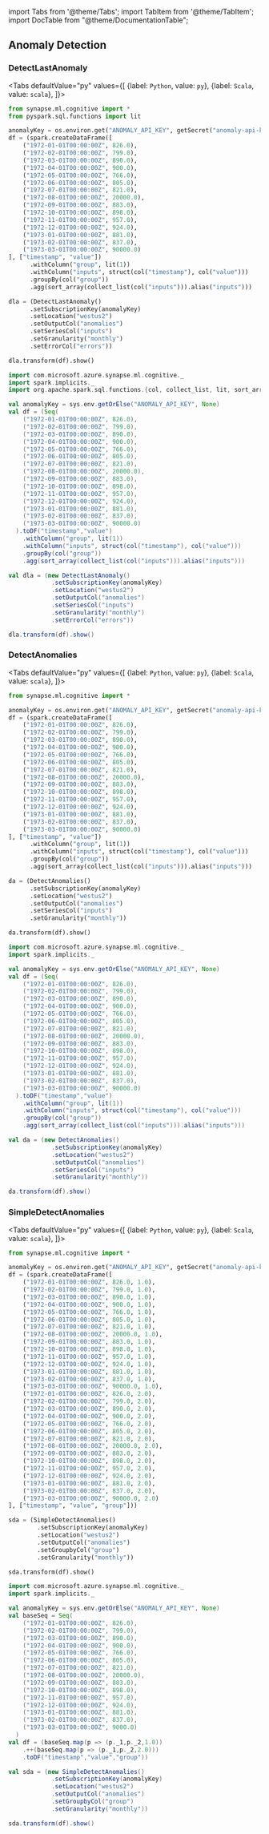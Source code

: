 import Tabs from '@theme/Tabs';
import TabItem from '@theme/TabItem';
import DocTable from "@theme/DocumentationTable";




## Anomaly Detection

### DetectLastAnomaly

<Tabs
defaultValue="py"
values={[
{label: `Python`, value: `py`},
{label: `Scala`, value: `scala`},
]}>
<TabItem value="py">

<!--pytest-codeblocks:cont-->

```python
from synapse.ml.cognitive import *
from pyspark.sql.functions import lit

anomalyKey = os.environ.get("ANOMALY_API_KEY", getSecret("anomaly-api-key"))
df = (spark.createDataFrame([
    ("1972-01-01T00:00:00Z", 826.0),
    ("1972-02-01T00:00:00Z", 799.0),
    ("1972-03-01T00:00:00Z", 890.0),
    ("1972-04-01T00:00:00Z", 900.0),
    ("1972-05-01T00:00:00Z", 766.0),
    ("1972-06-01T00:00:00Z", 805.0),
    ("1972-07-01T00:00:00Z", 821.0),
    ("1972-08-01T00:00:00Z", 20000.0),
    ("1972-09-01T00:00:00Z", 883.0),
    ("1972-10-01T00:00:00Z", 898.0),
    ("1972-11-01T00:00:00Z", 957.0),
    ("1972-12-01T00:00:00Z", 924.0),
    ("1973-01-01T00:00:00Z", 881.0),
    ("1973-02-01T00:00:00Z", 837.0),
    ("1973-03-01T00:00:00Z", 90000.0)
], ["timestamp", "value"])
      .withColumn("group", lit(1))
      .withColumn("inputs", struct(col("timestamp"), col("value")))
      .groupBy(col("group"))
      .agg(sort_array(collect_list(col("inputs"))).alias("inputs")))

dla = (DetectLastAnomaly()
      .setSubscriptionKey(anomalyKey)
      .setLocation("westus2")
      .setOutputCol("anomalies")
      .setSeriesCol("inputs")
      .setGranularity("monthly")
      .setErrorCol("errors"))

dla.transform(df).show()
```

</TabItem>
<TabItem value="scala">

```scala
import com.microsoft.azure.synapse.ml.cognitive._
import spark.implicits._
import org.apache.spark.sql.functions.{col, collect_list, lit, sort_array, struct}

val anomalyKey = sys.env.getOrElse("ANOMALY_API_KEY", None)
val df = (Seq(
    ("1972-01-01T00:00:00Z", 826.0),
    ("1972-02-01T00:00:00Z", 799.0),
    ("1972-03-01T00:00:00Z", 890.0),
    ("1972-04-01T00:00:00Z", 900.0),
    ("1972-05-01T00:00:00Z", 766.0),
    ("1972-06-01T00:00:00Z", 805.0),
    ("1972-07-01T00:00:00Z", 821.0),
    ("1972-08-01T00:00:00Z", 20000.0),
    ("1972-09-01T00:00:00Z", 883.0),
    ("1972-10-01T00:00:00Z", 898.0),
    ("1972-11-01T00:00:00Z", 957.0),
    ("1972-12-01T00:00:00Z", 924.0),
    ("1973-01-01T00:00:00Z", 881.0),
    ("1973-02-01T00:00:00Z", 837.0),
    ("1973-03-01T00:00:00Z", 90000.0)
  ).toDF("timestamp","value")
    .withColumn("group", lit(1))
    .withColumn("inputs", struct(col("timestamp"), col("value")))
    .groupBy(col("group"))
    .agg(sort_array(collect_list(col("inputs"))).alias("inputs")))

val dla = (new DetectLastAnomaly()
            .setSubscriptionKey(anomalyKey)
            .setLocation("westus2")
            .setOutputCol("anomalies")
            .setSeriesCol("inputs")
            .setGranularity("monthly")
            .setErrorCol("errors"))

dla.transform(df).show()
```

</TabItem>
</Tabs>

<DocTable className="DetectLastAnomaly"
py="synapse.ml.cognitive.html#module-synapse.ml.cognitive.DetectLastAnomaly"
scala="com/microsoft/azure/synapse/ml/cognitive/DetectLastAnomaly.html"
csharp="classSynapse_1_1ML_1_1Cognitive_1_1DetectLastAnomaly.html"
sourceLink="https://github.com/microsoft/SynapseML/blob/master/cognitive/src/main/scala/com/microsoft/azure/synapse/ml/cognitive/AnomalyDetection.scala" />

### DetectAnomalies

<Tabs
defaultValue="py"
values={[
{label: `Python`, value: `py`},
{label: `Scala`, value: `scala`},
]}>
<TabItem value="py">




<!--pytest-codeblocks:cont-->

```python
from synapse.ml.cognitive import *

anomalyKey = os.environ.get("ANOMALY_API_KEY", getSecret("anomaly-api-key"))
df = (spark.createDataFrame([
    ("1972-01-01T00:00:00Z", 826.0),
    ("1972-02-01T00:00:00Z", 799.0),
    ("1972-03-01T00:00:00Z", 890.0),
    ("1972-04-01T00:00:00Z", 900.0),
    ("1972-05-01T00:00:00Z", 766.0),
    ("1972-06-01T00:00:00Z", 805.0),
    ("1972-07-01T00:00:00Z", 821.0),
    ("1972-08-01T00:00:00Z", 20000.0),
    ("1972-09-01T00:00:00Z", 883.0),
    ("1972-10-01T00:00:00Z", 898.0),
    ("1972-11-01T00:00:00Z", 957.0),
    ("1972-12-01T00:00:00Z", 924.0),
    ("1973-01-01T00:00:00Z", 881.0),
    ("1973-02-01T00:00:00Z", 837.0),
    ("1973-03-01T00:00:00Z", 90000.0)
], ["timestamp", "value"])
      .withColumn("group", lit(1))
      .withColumn("inputs", struct(col("timestamp"), col("value")))
      .groupBy(col("group"))
      .agg(sort_array(collect_list(col("inputs"))).alias("inputs")))

da = (DetectAnomalies()
      .setSubscriptionKey(anomalyKey)
      .setLocation("westus2")
      .setOutputCol("anomalies")
      .setSeriesCol("inputs")
      .setGranularity("monthly"))

da.transform(df).show()
```

</TabItem>
<TabItem value="scala">

```scala
import com.microsoft.azure.synapse.ml.cognitive._
import spark.implicits._

val anomalyKey = sys.env.getOrElse("ANOMALY_API_KEY", None)
val df = (Seq(
    ("1972-01-01T00:00:00Z", 826.0),
    ("1972-02-01T00:00:00Z", 799.0),
    ("1972-03-01T00:00:00Z", 890.0),
    ("1972-04-01T00:00:00Z", 900.0),
    ("1972-05-01T00:00:00Z", 766.0),
    ("1972-06-01T00:00:00Z", 805.0),
    ("1972-07-01T00:00:00Z", 821.0),
    ("1972-08-01T00:00:00Z", 20000.0),
    ("1972-09-01T00:00:00Z", 883.0),
    ("1972-10-01T00:00:00Z", 898.0),
    ("1972-11-01T00:00:00Z", 957.0),
    ("1972-12-01T00:00:00Z", 924.0),
    ("1973-01-01T00:00:00Z", 881.0),
    ("1973-02-01T00:00:00Z", 837.0),
    ("1973-03-01T00:00:00Z", 90000.0)
  ).toDF("timestamp","value")
    .withColumn("group", lit(1))
    .withColumn("inputs", struct(col("timestamp"), col("value")))
    .groupBy(col("group"))
    .agg(sort_array(collect_list(col("inputs"))).alias("inputs")))

val da = (new DetectAnomalies()
            .setSubscriptionKey(anomalyKey)
            .setLocation("westus2")
            .setOutputCol("anomalies")
            .setSeriesCol("inputs")
            .setGranularity("monthly"))

da.transform(df).show()
```

</TabItem>
</Tabs>

<DocTable className="DetectAnomalies"
py="synapse.ml.cognitive.html#module-synapse.ml.cognitive.DetectAnomalies"
scala="com/microsoft/azure/synapse/ml/cognitive/DetectAnomalies.html"
csharp="classSynapse_1_1ML_1_1Cognitive_1_1DetectAnomalies.html"
sourceLink="https://github.com/microsoft/SynapseML/blob/master/cognitive/src/main/scala/com/microsoft/azure/synapse/ml/cognitive/AnomalyDetection.scala" />

### SimpleDetectAnomalies

<Tabs
defaultValue="py"
values={[
{label: `Python`, value: `py`},
{label: `Scala`, value: `scala`},
]}>
<TabItem value="py">




<!--pytest-codeblocks:cont-->

```python
from synapse.ml.cognitive import *

anomalyKey = os.environ.get("ANOMALY_API_KEY", getSecret("anomaly-api-key"))
df = (spark.createDataFrame([
    ("1972-01-01T00:00:00Z", 826.0, 1.0),
    ("1972-02-01T00:00:00Z", 799.0, 1.0),
    ("1972-03-01T00:00:00Z", 890.0, 1.0),
    ("1972-04-01T00:00:00Z", 900.0, 1.0),
    ("1972-05-01T00:00:00Z", 766.0, 1.0),
    ("1972-06-01T00:00:00Z", 805.0, 1.0),
    ("1972-07-01T00:00:00Z", 821.0, 1.0),
    ("1972-08-01T00:00:00Z", 20000.0, 1.0),
    ("1972-09-01T00:00:00Z", 883.0, 1.0),
    ("1972-10-01T00:00:00Z", 898.0, 1.0),
    ("1972-11-01T00:00:00Z", 957.0, 1.0),
    ("1972-12-01T00:00:00Z", 924.0, 1.0),
    ("1973-01-01T00:00:00Z", 881.0, 1.0),
    ("1973-02-01T00:00:00Z", 837.0, 1.0),
    ("1973-03-01T00:00:00Z", 90000.0, 1.0),
    ("1972-01-01T00:00:00Z", 826.0, 2.0),
    ("1972-02-01T00:00:00Z", 799.0, 2.0),
    ("1972-03-01T00:00:00Z", 890.0, 2.0),
    ("1972-04-01T00:00:00Z", 900.0, 2.0),
    ("1972-05-01T00:00:00Z", 766.0, 2.0),
    ("1972-06-01T00:00:00Z", 805.0, 2.0),
    ("1972-07-01T00:00:00Z", 821.0, 2.0),
    ("1972-08-01T00:00:00Z", 20000.0, 2.0),
    ("1972-09-01T00:00:00Z", 883.0, 2.0),
    ("1972-10-01T00:00:00Z", 898.0, 2.0),
    ("1972-11-01T00:00:00Z", 957.0, 2.0),
    ("1972-12-01T00:00:00Z", 924.0, 2.0),
    ("1973-01-01T00:00:00Z", 881.0, 2.0),
    ("1973-02-01T00:00:00Z", 837.0, 2.0),
    ("1973-03-01T00:00:00Z", 90000.0, 2.0)
], ["timestamp", "value", "group"]))

sda = (SimpleDetectAnomalies()
        .setSubscriptionKey(anomalyKey)
        .setLocation("westus2")
        .setOutputCol("anomalies")
        .setGroupbyCol("group")
        .setGranularity("monthly"))

sda.transform(df).show()
```

</TabItem>
<TabItem value="scala">

```scala
import com.microsoft.azure.synapse.ml.cognitive._
import spark.implicits._

val anomalyKey = sys.env.getOrElse("ANOMALY_API_KEY", None)
val baseSeq = Seq(
    ("1972-01-01T00:00:00Z", 826.0),
    ("1972-02-01T00:00:00Z", 799.0),
    ("1972-03-01T00:00:00Z", 890.0),
    ("1972-04-01T00:00:00Z", 900.0),
    ("1972-05-01T00:00:00Z", 766.0),
    ("1972-06-01T00:00:00Z", 805.0),
    ("1972-07-01T00:00:00Z", 821.0),
    ("1972-08-01T00:00:00Z", 20000.0),
    ("1972-09-01T00:00:00Z", 883.0),
    ("1972-10-01T00:00:00Z", 898.0),
    ("1972-11-01T00:00:00Z", 957.0),
    ("1972-12-01T00:00:00Z", 924.0),
    ("1973-01-01T00:00:00Z", 881.0),
    ("1973-02-01T00:00:00Z", 837.0),
    ("1973-03-01T00:00:00Z", 9000.0)
  )
val df = (baseSeq.map(p => (p._1,p._2,1.0))
    .++(baseSeq.map(p => (p._1,p._2,2.0)))
    .toDF("timestamp","value","group"))

val sda = (new SimpleDetectAnomalies()
            .setSubscriptionKey(anomalyKey)
            .setLocation("westus2")
            .setOutputCol("anomalies")
            .setGroupbyCol("group")
            .setGranularity("monthly"))

sda.transform(df).show()
```

</TabItem>
</Tabs>

<DocTable className="SimpleDetectAnomalies"
py="synapse.ml.cognitive.html#module-synapse.ml.cognitive.SimpleDetectAnomalies"
scala="com/microsoft/azure/synapse/ml/cognitive/SimpleDetectAnomalies.html"
csharp="classSynapse_1_1ML_1_1Cognitive_1_1SimpleDetectAnomalies.html"
sourceLink="https://github.com/microsoft/SynapseML/blob/master/cognitive/src/main/scala/com/microsoft/azure/synapse/ml/cognitive/AnomalyDetection.scala" />
